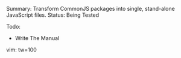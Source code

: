 Summary: Transform CommonJS packages into single, stand-alone JavaScript files. 
Status: Being Tested

Todo:
  - Write The Manual

vim: tw=100

